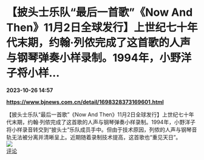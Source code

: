 # 【披头士乐队“最后一首歌”《Now And Then》11月2日全球发行】上世纪七十年代末期，约翰·列侬完成了这首歌的人声与钢琴弹奏小样录制。1994年，小野洋子将小样...

**2023-10-26 14:57**

**https://www.bjnews.com.cn/detail/1698328373169601.html**

【披头士乐队“最后一首歌”《Now And Then》11月2日全球发行】上世纪七十年代末期，约翰·列侬完成了这首歌的人声与钢琴弹奏小样录制。1994年，小野洋子将小样录音转交到“披头士”乐队成员手中。但由于技术原因，列侬的人声与钢琴音轨无法被分离并清晰呈上。近期随着录制技术提高，这首歌也“重见天日”。  
![](https://img3.chouti.com/CHOUTI_20231026/A27F0F00F72D40E08FD4D69D303D47DA_W962H962.jpeg)  
[评论](https://m.chouti.com/link/40416258)
